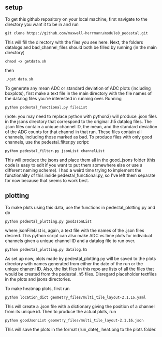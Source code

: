 ## setup
To get this github repository on your local machine, first navigate to the directory you want it to be in and run
```
git clone https://github.com/maxwell-herrmann/module0_pedestal.git
```
This will fill the directory with the files you see here. Next, the folders datalogs and bad_channel_files should both be filled by running (in the main directory)
```
chmod +x getdata.sh
```
then 
```
./get data.sh
```
To generate any mean ADC or standard deviation of ADC plots (including boxplots), first make a text file in the main directory with the file names of the datalog files you're interested in running over. Running
```
python pedestal_functional.py fileList
```
(note: you may need to replace python with python3) will produce .json files in the jsons directory that correspond to the original .h5 datalog files. The .json files contain a unique channel ID, the mean, and the standard deviation of the ADC counts for that channel in that run. These files contain all channels, including those marked as bad. To produce files with only good channels, use the pedestal_filter.py script:
```
python pedestal_filter.py jsonList channelList
```
This will produce the jsons and place them all in the good_jsons folder (this code is easy to edit if you want to put them somewhere else or use a different naming scheme). I had a weird time trying to implement the functionality of this inside pedestal_functional.py, so I've left them separate for now because that seems to work best. 

## plotting

To make plots using this data, use the functions in pedestal_plotting.py and do 
```
python pedestal_plotting.py goodJsonList
```
where jsonFileList is, again, a text file with the names of the .json files desired. This python script can also make ADC vs time plots for individual channels given a unique channel ID and a datalog file to run over. 
```
python pedestal_plotting.py datalog.h5
```
As set up now, plots made by pedestal_plotting.py will be saved to the plots directory with names generated from either the date of the run or the unique chanenl ID. Also, the list files in this repo are lists of all the files that would be created from the pedestal .h5 files. Disregard placeholder textfiles in the plots and jsons directories.

To make heatmap plots, first run
```
python location_dict geometry_files/multi_tile_layout-2.1.16.yaml
```
This will create a .json file with a dictionary giving the position of a channel from its unique id. Then to produce the actual plots, run
```
python goodJsonList geometry_files/multi_tile_layout-2.1.16.json
```
This will save the plots in the format (run_date)_ heat.png to the plots folder.
